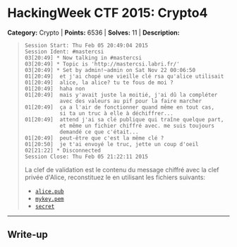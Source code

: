 # HackingWeek CTF 2015: Crypto4

**Category:** Crypto |
**Points:** 6536 |
**Solves:** 11 |
**Description:**

> ```
> Session Start: Thu Feb 05 20:49:04 2015
> Session Ident: #mastercsi
> 03[20:49] * Now talking in #mastercsi
> 03[20:49] * Topic is 'http://mastercsi.labri.fr/'
> 03[20:49] * Set by admin!~admin on Sat Nov 22 00:06:50
> 01[20:49]  et j'ai chopé une vieille clé rsa qu'alice utilisait
> 01[20:49]  alice, la alice? tu te fous de moi ?
> 01[20:49]  haha non
> 01[20:49]  mais y'avait juste la moitié, j'ai dû la compléter
>            avec des valeurs au pif pour la faire marcher
> 01[20:49]  ça a l'air de fonctionner quand même en tout cas,
>            si ta un truc à elle à déchiffrer...
> 01[20:49]  attend j'ai sa clé publique qui traîne quelque part,
>            et même un fichier chiffré avec. me suis toujours
>            demandé ce que c'était... 
> 01[20:49]  peut-être que c'est la même clé ?
> 01[20:50]  je t'ai envoyé le truc, jette un coup d'oeil
> 02[21:22] * Disconnected
> Session Close: Thu Feb 05 21:22:11 2015
> ```
>
> La clef de validation est le contenu du message chiffré avec la clef privée d'Alice, reconstituez le en utilisant les fichiers suivants:
> 
> * [`alice.pub`](http://hackingweek.fr/media/Aa0eiHuu/alice.pub)
> * [`mykey.pem`](http://hackingweek.fr/media/Aa0eiHuu/mykey.pem)
> * [`secret`](http://hackingweek.fr/media/Aa0eiHuu/secret)

___

## Write-up

